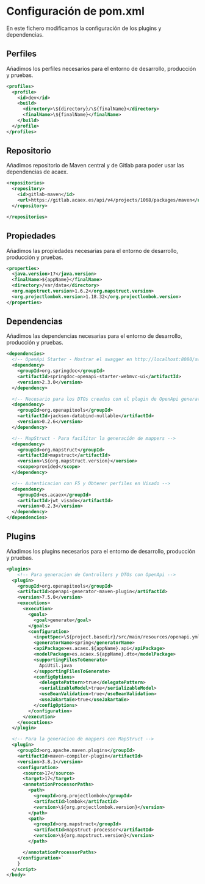 # Configuración de pom.xml

En este fichero modificamos la configuración de los plugins y dependencias.

## Perfiles

Añadimos los perfiles necesarios para el entorno de desarrollo, producción y pruebas.

```xml
<profiles>
  <profile>
    <id>dev</id>
    <build>
      <directory>\${directory}/\${finalName}</directory>
      <finalName>\${finalName}</finalName>
    </build>
  </profile>
</profiles>
```

## Repositorio

Añadimos repositorio de Maven central y de Gitlab para poder usar las dependencias de acaex.

```xml
<repositories>
  <repository>
    <id>gitlab-maven</id>
    <url>https://gitlab.acaex.es/api/v4/projects/1068/packages/maven</url>
  </repository>

</repositories>
```

## Propiedades

Añadimos las propiedades necesarias para el entorno de desarrollo, producción y pruebas.

```xml
<properties>
  <java.version>17</java.version>
  <finalName>${appName}</finalName>
  <directory>/var/data</directory>
  <org.mapstruct.version>1.6.2</org.mapstruct.version>
  <org.projectlombok.version>1.18.32</org.projectlombok.version>
</properties>
```

## Dependencias

Añadimos las dependencias necesarias para el entorno de desarrollo, producción y pruebas.

```xml
<dependencies>
  <!-- OpenApi Starter - Mostrar el swagger en http://localhost:8080/swagger-ui/index.html -->
  <dependency>
    <groupId>org.springdoc</groupId>
    <artifactId>springdoc-openapi-starter-webmvc-ui</artifactId>
    <version>2.3.0</version>
  </dependency>

  <!-- Necesario para los DTOs creados con el plugin de OpenApi generator -->
  <dependency>
    <groupId>org.openapitools</groupId>
    <artifactId>jackson-databind-nullable</artifactId>
    <version>0.2.6</version>
  </dependency>

  <!-- MapStruct - Para facilitar la generación de mappers -->
  <dependency>
    <groupId>org.mapstruct</groupId>
    <artifactId>mapstruct</artifactId>
    <version>\${org.mapstruct.version}</version>
    <scope>provided</scope>
  </dependency>

  <!-- Autenticacion con F5 y Obtener perfiles en Visado -->
  <dependency>
    <groupId>es.acaex</groupId>
    <artifactId>jwt_visado</artifactId>
    <version>0.2.3</version>
  </dependency>
</dependencies>
```

## Plugins

Añadimos los plugins necesarios para el entorno de desarrollo, producción y pruebas.

```xml
<plugins>
    <!-- Para generacion de Controllers y DTOs con OpenApi -->
  <plugin>
    <groupId>org.openapitools</groupId>
    <artifactId>openapi-generator-maven-plugin</artifactId>
    <version>7.5.0</version>
    <executions>
      <execution>
        <goals>
          <goal>generate</goal>
        </goals>
        <configuration>
          <inputSpec>\${project.basedir}/src/main/resources/openapi.yml</inputSpec>
          <generatorName>spring</generatorName>
          <apiPackage>es.acaex.${appName}.api</apiPackage>
          <modelPackage>es.acaex.${appName}.dto</modelPackage>
          <supportingFilesToGenerate>
            ApiUtil.java
          </supportingFilesToGenerate>
          <configOptions>
            <delegatePattern>true</delegatePattern>
            <serializableModel>true</serializableModel>
            <useBeanValidation>true</useBeanValidation>
            <useJakartaEe>true</useJakartaEe>
          </configOptions>
        </configuration>
      </execution>
    </executions>
  </plugin>

  <!-- Para la generacion de mappers con MapStruct -->
  <plugin>
    <groupId>org.apache.maven.plugins</groupId>
    <artifactId>maven-compiler-plugin</artifactId>
    <version>3.8.1</version>
    <configuration>
      <source>17</source>
      <target>17</target>
      <annotationProcessorPaths>
        <path>
          <groupId>org.projectlombok</groupId>
          <artifactId>lombok</artifactId>
          <version>\${org.projectlombok.version}</version>
        </path>
        <path>
          <groupId>org.mapstruct</groupId>
          <artifactId>mapstruct-processor</artifactId>
          <version>\${org.mapstruct.version}</version>
        </path>

      </annotationProcessorPaths>
    </configuration>`
    }
  </script>
</body>     